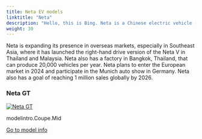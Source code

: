 ```yaml
---
title: Neta EV models
linktitle: "Neta"
description: "Hello, this is Bing. Neta is a Chinese electric vehicle (EV) brand that was founded in 2014 by Hozon Auto, a company based in Zhejiang province. Neta produces affordable and smart EVs that target the lower end of the market, such as the Neta N01, Neta U, Neta V, and Neta S models. Neta also has a sports car model, the Neta GT, that aims to create a higher-end image for the brand.        "
weight: 30
---
```

<!-- markdownlint-disable MD033 -->
<!-- markdownlint-disable MD010 -->
Neta is expanding its presence in overseas markets, especially in Southeast Asia, where it has launched the right-hand drive version of the Neta V in Thailand and Malaysia. Neta also has a factory in Bangkok, Thailand, that can produce 20,000 vehicles per year. Neta plans to enter the European market in 2024 and participate in the Munich auto show in Germany. Neta also has a goal of reaching 1 million sales globally by 2026.

<div class="container p-3 mb-4 bg-body-tertiary rounded border">
<h3> Neta GT</h3>
	<div class="row">
		<div class="col col-12 col-md-6">
			<a href="gt"><img src="https://media.evkx.net/multimedia/models/neta/gt/gt_580_awd/main_1_st.jpg" class="img-fluid" alt="Neta GT" ></a>
		</div>
		<div class="col col-12 col-md-6">
<p>
modelintro.Coupe.Mid
</p>
	<a href="gt/" class="btn btn-outline-primary" role="button">Go to model info</a>
		</div>
	</div>
</div>
